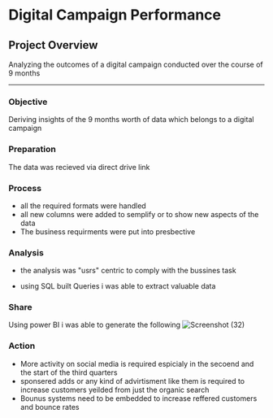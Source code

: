 # Digital Campaign Performance
## Project Overview

Analyzing the outcomes of a digital campaign conducted over the course of 9 months 

---

### Objective 

Deriving insights of the 9 months worth of data which belongs to a digital campaign

### Preparation

The data was recieved via direct drive link

### Process

- all the required formats were handled
- all new columns were added to semplify or to show new aspects of the data
- The business requirments were put into presbective

### Analysis

- the analysis was "usrs" centric to comply with the bussines task

- using SQL built Queries i was able to extract valuable data

### Share

Using power BI i was able to generate the following
![Screenshot (32)](https://github.com/AbdelrahmanHemdan17/Digital-Campaign-Performance/assets/161534505/f442ba3d-7d34-4b91-a0d4-85cc840c11c7)

### Action

- More activity on social media is required espicialy in the secoend and the start of the third quarters
- sponsered adds or any kind of advirtisment like them is required to increase customers yeilded from just the organic search
- Bounus systems need to be embedded to increase reffered customers and bounce rates
